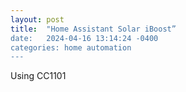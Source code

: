 ```yaml
---
layout: post
title:  "Home Assistant Solar iBoost”
date:   2024-04-16 13:14:24 -0400
categories: home automation 
---
```


Using CC1101

[jekyll-docs]: https://jekyllrb.com/docs/home
[jekyll-gh]:   https://github.com/jekyll/jekyll
[jekyll-talk]: https://talk.jekyllrb.com/

